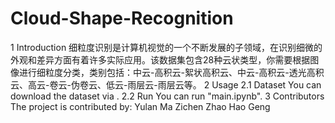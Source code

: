 # Cloud-Shape-Recognition
1 Introduction
细粒度识别是计算机视觉的一个不断发展的子领域，在识别细微的外观和差异方面有着许多实际应用。该数据集包含28种云状类型，你需要根据图像进行细粒度分类，类别包括：中云-高积云-絮状高积云、中云-高积云-透光高积 云、高云-卷云-伪卷云、低云-雨层云-雨层云等。
2 Usage
2.1 Dataset
You can download the dataset via .
2.2 Run
You can run "main.ipynb".
3 Contributors
The project is contributed by:
Yulan Ma
Zichen Zhao
Hao Geng
